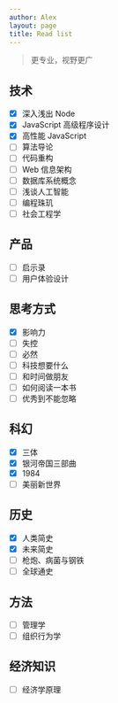 ```yaml
---
author: Alex
layout: page
title: Read list
---
```


> 更专业，视野更广

## 技术

- [x] 深入浅出 Node
- [x] JavaScript 高级程序设计
- [x] 高性能 JavaScript
- [ ] 算法导论
- [ ] 代码重构
- [ ] Web 信息架构
- [ ] 数据库系统概念
- [ ] 浅谈人工智能
- [ ] 编程珠玑
- [ ] 社会工程学

## 产品

- [ ] 启示录
- [ ] 用户体验设计

## 思考方式

- [x] 影响力
- [ ] 失控
- [ ] 必然
- [ ] 科技想要什么
- [ ] 和时间做朋友
- [ ] 如何阅读一本书
- [ ] 优秀到不能忽略

## 科幻

- [x] 三体
- [x] 银河帝国三部曲
- [x] 1984
- [ ] 美丽新世界

## 历史

- [x] 人类简史
- [x] 未来简史
- [ ] 枪炮、病菌与钢铁
- [ ] 全球通史

## 方法

- [ ] 管理学
- [ ] 组织行为学

## 经济知识

- [ ] 经济学原理
